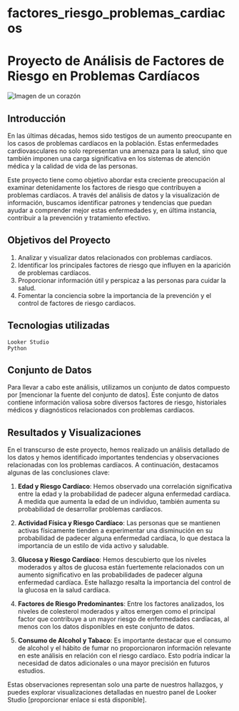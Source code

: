 # factores_riesgo_problemas_cardiacos


# Proyecto de Análisis de Factores de Riesgo en Problemas Cardíacos

![Imagen de un corazón](enlace_a_tu_imagen_del_corazon.jpg)

## Introducción

En las últimas décadas, hemos sido testigos de un aumento preocupante en los casos de problemas cardíacos en la población. Estas enfermedades cardiovasculares no solo representan una amenaza para la salud, sino que también imponen una carga significativa en los sistemas de atención médica y la calidad de vida de las personas.

Este proyecto tiene como objetivo abordar esta creciente preocupación al examinar detenidamente los factores de riesgo que contribuyen a problemas cardíacos. A través del análisis de datos y la visualización de información, buscamos identificar patrones y tendencias que puedan ayudar a comprender mejor estas enfermedades y, en última instancia, contribuir a la prevención y tratamiento efectivo.

## Objetivos del Proyecto

1. Analizar y visualizar datos relacionados con problemas cardíacos.
2. Identificar los principales factores de riesgo que influyen en la aparición de problemas cardíacos.
3. Proporcionar información útil y perspicaz a las personas para cuidar la salud.
4. Fomentar la conciencia sobre la importancia de la prevención y el control de factores de riesgo cardiacos.

## Tecnologias utilizadas
    Looker Studio
    Python

## Conjunto de Datos

Para llevar a cabo este análisis, utilizamos un conjunto de datos compuesto por [mencionar la fuente del conjunto de datos]. Este conjunto de datos contiene información valiosa sobre diversos factores de riesgo, historiales médicos y diagnósticos relacionados con problemas cardíacos.

## Resultados y Visualizaciones

En el transcurso de este proyecto, hemos realizado un análisis detallado de los datos y hemos identificado importantes tendencias y observaciones relacionadas con los problemas cardíacos. A continuación, destacamos algunas de las conclusiones clave:

1. **Edad y Riesgo Cardíaco**: Hemos observado una correlación significativa entre la edad y la probabilidad de padecer alguna enfermedad cardíaca. A medida que aumenta la edad de un individuo, también aumenta su probabilidad de desarrollar problemas cardíacos.

2. **Actividad Física y Riesgo Cardíaco**: Las personas que se mantienen activas físicamente tienden a experimentar una disminución en su probabilidad de padecer alguna enfermedad cardíaca, lo que destaca la importancia de un estilo de vida activo y saludable.

3. **Glucosa y Riesgo Cardíaco**: Hemos descubierto que los niveles moderados y altos de glucosa están fuertemente relacionados con un aumento significativo en las probabilidades de padecer alguna enfermedad cardíaca. Este hallazgo resalta la importancia del control de la glucosa en la salud cardíaca.

4. **Factores de Riesgo Predominantes**: Entre los factores analizados, los niveles de colesterol moderados y altos emergen como el principal factor que contribuye a un mayor riesgo de enfermedades cardíacas, al menos con los datos disponibles en este conjunto de datos.

5. **Consumo de Alcohol y Tabaco**: Es importante destacar que el consumo de alcohol y el hábito de fumar no proporcionaron información relevante en este análisis en relación con el riesgo cardíaco. Esto podría indicar la necesidad de datos adicionales o una mayor precisión en futuros estudios.

Estas observaciones representan solo una parte de nuestros hallazgos, y puedes explorar visualizaciones detalladas en nuestro panel de Looker Studio [proporcionar enlace si está disponible].



